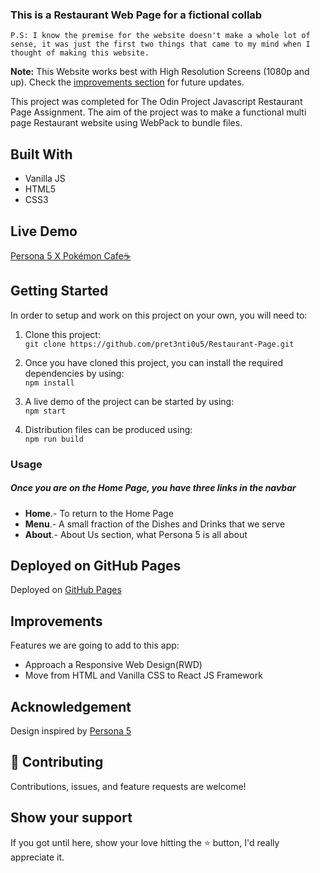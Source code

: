 ### This is a Restaurant Web Page for a fictional collab 

`P.S: I know the premise for the website doesn't make a whole lot of sense, it was just the first two things that came to my mind when I thought of making this website.`


**Note:** This Website works best with High Resolution Screens (1080p and up). Check the [improvements section](#improvements) for future updates.

This project was completed for The Odin Project Javascript Restaurant Page Assignment. The aim of the project was to make a functional multi page Restaurant website using WebPack to bundle files.

## Built With 

- Vanilla JS
- HTML5
- CSS3

## Live Demo

[Persona 5 X Pokémon Cafe:coffee:](https://pret3nti0u5.github.io/Restaurant-Page)


## Getting Started

In order to setup and work on this project on your own, you will need to:

1. Clone this project:  
`git clone https://github.com/pret3nti0u5/Restaurant-Page.git`

2. Once you have cloned this project, you can install the required dependencies by using:  
`npm install`

3. A live demo of the project can be started by using:  
`npm start`

4. Distribution files can be produced using:  
`npm run build`

### Usage

##### Once you are on the Home Page, you have three links in the navbar
- **Home**.- To return to the Home Page
- **Menu**.- A small fraction of the Dishes and Drinks that we serve
- **About**.- About Us section, what Persona 5 is all about 

## Deployed on GitHub Pages

Deployed on [GitHub Pages](https://pages.github.com/)  

## Improvements

Features we are going to add to this app:
- Approach a Responsive Web Design(RWD)
- Move from HTML and Vanilla CSS to React JS Framework

## Acknowledgement

Design inspired by [Persona 5](https://atlus.com/persona5)

## 🤝 Contributing

Contributions, issues, and feature requests are welcome!

## Show your support

If you got until here, show your love hitting the ⭐️ button, I'd really appreciate it.

